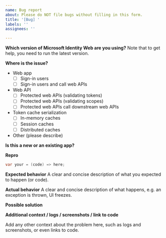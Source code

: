 ```yaml
---
name: Bug report
about: Please do NOT file bugs without filling in this form.
title: '[Bug] '
labels: ''
assignees: ''

---
```


**Which version of Microsoft Identity Web are you using?**
Note that to get help, you need to run the latest version. 
<!-- E.g. Microsoft Identity Web 1.0.0-preview -->

**Where is the issue?**
* Web app
    * [ ] Sign-in users
    * [ ] Sign-in users and call web APIs
* Web API
    * [ ] Protected web APIs (validating tokens)
    * [ ] Protected web APIs (validating scopes)
    * [ ] Protected web APIs call downstream web APIs
* Token cache serialization
     * [ ] In-memory caches
     * [ ] Session caches
     * [ ] Distributed caches
* Other (please describe)

**Is this a new or an existing app?**
<!-- Ex:
a. The app is in production and I have upgraded to a new version of Microsoft Identity Web.
b. The app is in production and I haven't upgraded Microsoft Identity Web, but started seeing this issue.
c. This is a new app or an experiment.
-->

**Repro**

```csharp
var your = (code) => here;
```

**Expected behavior**
A clear and concise description of what you expected to happen (or code).

**Actual behavior**
A clear and concise description of what happens, e.g. an exception is thrown, UI freezes.

**Possible solution**
<!--- Only if you have suggestions on a fix for the bug. -->

**Additional context / logs / screenshots / link to code**
<!-- Please do not include any customer data or Personal Identifiable Information (PII) in any content posted to GitHub. See https://docs.microsoft.com/en-us/compliance/regulatory/gdpr#gdpr-faqs for more info on PII.-->
Add any other context about the problem here, such as logs and screenshots, or even links to code.
